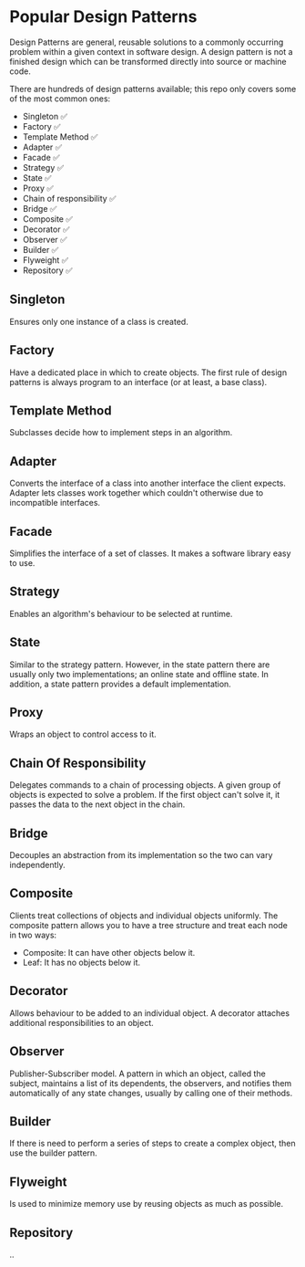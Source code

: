 # Popular Design Patterns

Design Patterns are general, reusable solutions to a commonly occurring problem within a given context in software 
design. A design pattern is not a finished design which can be transformed directly into source or machine code.

There are hundreds of design patterns available; this repo only covers some of the most common ones:

- Singleton :white_check_mark:
- Factory :white_check_mark:
- Template Method :white_check_mark:
- Adapter :white_check_mark:
- Facade :white_check_mark:
- Strategy :white_check_mark:
- State :white_check_mark:
- Proxy :white_check_mark:
- Chain of responsibility :white_check_mark:
- Bridge :white_check_mark:
- Composite :white_check_mark:
- Decorator :white_check_mark:
- Observer :white_check_mark:
- Builder :white_check_mark:
- Flyweight :white_check_mark:
- Repository :white_check_mark:

## Singleton

Ensures only one instance of a class is created.

## Factory

Have a dedicated place in which to create objects.
The first rule of design patterns is always program to an interface (or at least, a base class).

## Template Method

Subclasses decide how to implement steps in an algorithm.

## Adapter

Converts the interface of a class into another interface the client expects.
Adapter lets classes work together which couldn't otherwise due to incompatible interfaces.

## Facade

Simplifies the interface of a set of classes. It makes a software library easy to use.

## Strategy

Enables an algorithm's behaviour to be selected at runtime.

## State

Similar to the strategy pattern. However, in the state pattern there are usually only two implementations;
an online state and offline state. In addition, a state pattern provides a default implementation.

## Proxy

Wraps an object to control access to it.

## Chain Of Responsibility

Delegates commands to a chain of processing objects. A given group of objects is expected to solve a problem. 
If the first object can't solve it, it passes the data to the next object in the chain.

## Bridge

Decouples an abstraction from its implementation so the two can vary independently.

## Composite

Clients treat collections of objects and individual objects uniformly.
The composite pattern allows you to have a tree structure and treat each node in two ways:
- Composite: It can have other objects below it.
- Leaf: It has no objects below it.

## Decorator

Allows behaviour to be added to an individual object.
A decorator attaches additional responsibilities to an object.

## Observer

Publisher-Subscriber model. A pattern in which an object, called the subject, maintains a 
list of its dependents, the observers, and notifies them automatically of any state changes,
usually by calling one of their methods.

## Builder

If there is need to perform a series of steps to create a complex object, then use the builder pattern.

## Flyweight

Is used to minimize memory use by reusing objects as much as possible.

## Repository

..